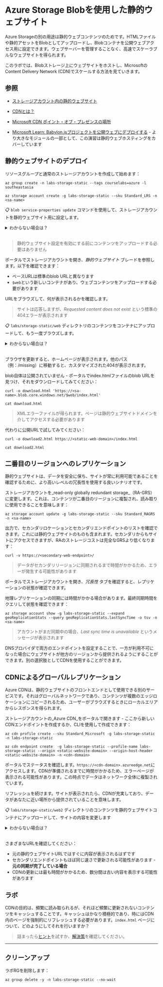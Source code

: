 # Azure Storage Blobを使用した静的ウェブサイト

Azure Storageの別の用途は静的ウェブコンテンツのためです。HTMLファイルや静的アセットをBlobとしてアップロードし、Blobコンテナを公開ウェブアクセス用に設定できます。ウェブサーバーを管理することなく、高速でスケーラブルなウェブサイトを得られます。

このラボでは、Blobストレージ上にウェブサイトをホストし、MicrosoftのContent Delivery Network (CDN)でスケールする方法を見ていきます。

## 参照

- [ストレージアカウント内の静的ウェブサイト](https://learn.microsoft.com/ja-jp/azure/storage/blobs/storage-blob-static-website)

- [CDNとは？](https://learn.microsoft.com/ja-jp/azure/cdn/cdn-overview)

- [Microsoft CDN ポイント・オブ・プレゼンスの場所](https://learn.microsoft.com/ja-jp/azure/cdn/cdn-pop-locations?toc=%2Fazure%2Ffrontdoor%2FTOC.json)

- [Microsoft Learn: Babylon.jsプロジェクトを公開ウェブにデプロイする](https://docs.microsoft.com/ja-jp/learn/modules/create-voice-activated-webxr-app-with-babylonjs/9-exercise-deploy-babylonjs-project-to-public-web?pivots=vr) - より大きなモジュールの一部として、この演習は静的ウェブホスティングをカバーしています

## 静的ウェブサイトのデプロイ

リソースグループと通常のストレージアカウントを作成して始めます：



```
az group create -n labs-storage-static --tags courselabs=azure -l southeastasia

az storage account create -g labs-storage-static --sku Standard_LRS -n <sa-name>
```


📋 `blob service-properties update` コマンドを使用して、ストレージアカウントを静的ウェブサイト用に設定します。

<details>
  <summary>わからない場合は？</summary>

メインページ（インデックス）と404ページのファイル名を指定し、`static-website`フラグを使用する必要があります：



```
az storage blob service-properties update  --static-website --404-document 404.html --index-document index.html --account-name <sa-name>
```


</details><br/>

> 静的ウェブサイト設定を有効にする前にコンテンツをアップロードする必要はありません

ポータルでストレージアカウントを開き、_静的ウェブサイト_ ブレードを参照します。以下を確認できます：

- ベースURLは標準のblob URLと異なります
- `$web`という新しいコンテナがあり、ウェブコンテンツをアップロードする必要があります

URLをブラウズして、何が表示されるかを確認します。

> サイトは応答しますが、_Requested content does not exist_ という標準の404エラーが表示されます

📋 `labs/storage-static/web` ディレクトリのコンテンツをコンテナにアップロードして、もう一度ブラウズします。

<details>
  <summary>わからない場合は？</summary>

ポータルで複数のファイルをアップロードすることも、CLIでバッチアップロードを使用することもできます：


```
az storage blob upload-batch -d '$web' -s labs/storage-static/web --account-name <sa-name>
```


</details><br/>

ブラウザを更新すると、ホームページが表示されます。他のパス（例：/missing）に移動すると、カスタマイズされた404が表示されます。

blob自体は公開されていません - ポータルでindex.htmlファイルのblob URLを見つけ、それをダウンロードしてみてください：



```
curl -o download.html 'https://<sa-name>.blob.core.windows.net/$web/index.html'

cat download.html
```


> XMLエラーファイルが得られます。ページは静的ウェブサイトドメインを介してアクセスする必要があります

代わりに公開URLで試してみてください：



```
curl -o download2.html https://<static-web-domain>/index.html

cat download2.html
```


## 二番目のリージョンへのレプリケーション

静的ウェブサイトは、データを安全に保ち、サイトが常に利用可能であることを確認するために、より高いレベルの冗長性を使用する良いシナリオです。

ストレージアカウントを_read-only globally redundant storage_（RA-GRS）に変更します。これは、コンテンツが二番目のリージョンに複製され、読み取りに使用できることを意味します：



```
az storage account update -g labs-storage-static --sku Standard_RAGRS -n <sa-name>
```


出力で、セカンダリロケーションとセカンダリエンドポイントのリストを確認できます。これには静的ウェブサイトのものも含まれます。セカンダリからもサイトにアクセスできますが、RAのストレージコストは完全なGRSより低くなります：


```
curl -v https://<secondary-web-endpoint>/
```


> データがセカンダリリージョンに同期されるまで時間がかかるため、エラーが発生する可能性があります

ポータルでストレージアカウントを開き、_冗長性_ タブを確認すると、レプリケーションの状態が確認できます。

地理レプリケーションの同期には時間がかかる場合があります。最終同期時間をクエリして状態を確認できます：



```
az storage account show -g labs-storage-static --expand geoReplicationStats --query geoReplicationStats.lastSyncTime -o tsv -n <sa-name>
```


> アカウントがまだ同期中の場合、_Last sync time is unavailable_ というメッセージが表示されます

DNSプロバイダで両方のエンドポイントを設定することで、一方が利用不可になった場合にウェブサイトが他方のリージョンから提供されるようにすることができます。別の選択肢としてCDNを使用することができます。

## CDNによるグローバルレプリケーション

Azure CDNは、静的ウェブサイトのフロントエンドとして使用できる別のサービスです。それはグローバルネットワークであり、コンテンツが複数のエッジロケーションにコピーされるため、ユーザーがブラウズするときにローカルエリアからレスポンスを得られます。

ストレージアカウントの_Azure CDN_をポータルで開きます - ここから新しいCDNエンドポイントを作成するか、CLIを使用して作成できます：



```
az cdn profile create --sku Standard_Microsoft -g labs-storage-static -n labs-storage-static

az cdn endpoint create  -g labs-storage-static --profile-name labs-storage-static --origin <static-website-domain> --origin-host-header <static-website-domain> -n <cdn-domain>
```


ポータルでステータスを確認します。`https://<cdn-domain>.azureedge.net`にアクセスします。CDNが準備されるまでに時間がかかるため、エラーページが表示される可能性があります。この時点でデータはネットワーク全体に複製されています。

リフレッシュを続けます。サイトが表示されたら、CDNが充実しており、データがあなたに近い場所から提供されていることを意味します。

📋 `labs/storage-static/web2` ディレクトリのコンテンツを静的ウェブサイトコンテナにアップロードして、サイトの内容を変更します

<details>
  <summary>わからない場合は？</summary>



```
az storage blob upload-batch -d '$web' -s labs/storage-static/web2 --overwrite  --account-name <sa-name>
```


</details><br/>

さまざまなURLを確認してください：

- 元の静的ウェブサイトURLではすぐに内容が表示されるはずです
- セカンダリエンドポイントもほぼ同じ速さで更新される可能性があります - **元の同期が完了している場合**
- CDNの更新には最も時間がかかるため、数分間は古い内容を表示する可能性があります

## ラボ

CDNの目的は、頻繁に読み取られるが、それほど頻繁に更新されないコンテンツをキャッシュすることです。キャッシュはかなり積極的であり、時にはCDN内のページを強制的にリフレッシュする必要があります。`index.html` ページについて、どのようにしてそれを行いますか？

> 詰まったら[ヒント](hints_jp.md)を試すか、[解決策](solution_jp.md)を確認してください。

___

## クリーンアップ

ラボRGを削除します：



```
az group delete -y -n labs-storage-static --no-wait
```
